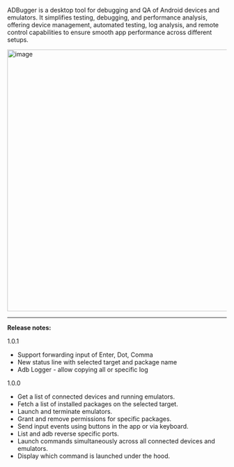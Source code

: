 ADBugger is a desktop tool for debugging and QA of Android devices and emulators. It simplifies testing, debugging, and performance analysis, offering device management, automated testing, log analysis, and remote control capabilities to ensure smooth app performance across different setups.

<img width="600" alt="image" src="https://github.com/user-attachments/assets/89656a6e-6860-4421-9ae5-a59fbdc72bb8">

------

**Release notes:**

1.0.1
- Support forwarding input of Enter, Dot, Comma
- New status line with selected target and package name
- Adb Logger - allow copying all or specific log

1.0.0

- Get a list of connected devices and running emulators.
- Fetch a list of installed packages on the selected target.
- Launch and terminate emulators.
- Grant and remove permissions for specific packages.
- Send input events using buttons in the app or via keyboard.
- List and adb reverse specific ports.
- Launch commands simultaneously across all connected devices and emulators.
- Display which command is launched under the hood.
